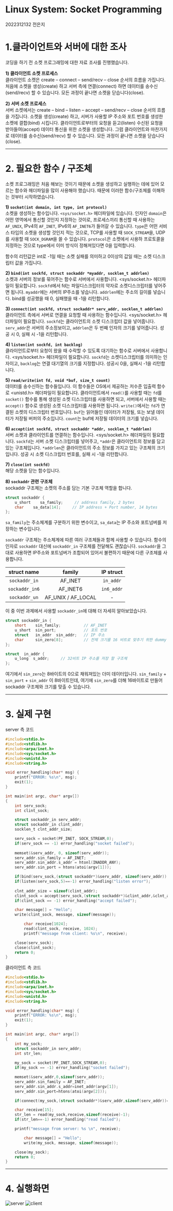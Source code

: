 # Linux System: Socket Programming
2022312132 전은지


# 1.클라이언트와 서버에 대한 조사
코딩을 하기 전 소켓 프로그래밍에 대한 자료 조사를 진행했습니다.  

**1)	클라이언트 소켓 프로세스**  
클라이언트 소켓은 create – connect – send/recv – close 순서의 흐름을 가집니다. 처음에 소켓을 생성(create) 하고 서버 측에 연결(connect) 하면 데이터를 송수신(send/recv) 할 수 있습니다. 모든 과정이 끝나면 소켓을 닫습니다(close).  

**2)	서버 소켓 프로세스**  
서버 소켓에서는 create – bind – listen – accept – send/recv – close 순서의 흐름을 가집니다. 소켓을 생성(create) 하고, 서버가 사용할 IP 주소와 포트 번호를 생성한 소켓에 결합(bind) 시킵니다. 클라이언트로부터의 요청을 듣고(listen) 수신된 요청을 받아들여(accept) 데이터 통신을 위한 소켓을 생성합니다. 그럼 클라이언트와 마찬가지로 데이터를 송수신(send/recv) 할 수 있습니다. 모든 과정이 끝나면 소켓을 닫습니다(close).  

---

# 2. 필요한 함수 / 구조체
소켓 프로그래밍은 처음 해보는 것이기 때문에 소켓을 생성하고 실행하는 데에 있어 모르는 함수와 헤더파일을 많이 사용해야 했습니다. 때문에 이러한 함수/구조체를 이해하는 것부터 시작하였습니다.

**1) `socket(int domain, int type, int protocol)`**  
소켓을 생성하는 함수입니다. `<sys/socket.h>` 헤더파일에 있습니다. 인자인 `domain`은 어떤 영역에서 통신할 것인지 지정하는 것이로, 프로세스끼리 통신할 때 사용하는 `AF_UNIX`, IPv4의 `AF_INET`, IPv6의 `AF_INET6`가 들어갈 수 있습니다. `type`은 어떤 서비스 타입의 소켓을 생성할 것인지 적는 것으로, TCP를 사용할 때 `SOCK_STREAM`을, UDP를 사용할 때 `SOCK_DGRAM`을 쓸 수 있습니다. `protocol`은 소켓에서 사용하 프로토콜을 지정하는 것으로 type에서 이미 방식이 정해져있다면 0을 입력합니다.

함수의 리턴값은 int로 -1일 때는 소켓 실패를 의미하고 0이상의 값일 때는 소켓 디스크립터 값을 가집니다.

**2) `bind(int sockfd, struct sockaddr *myaddr, socklen_t addrlen)`**  
소켓과 서버의 정보를 묶어주는 함수로 서버에서 사용합니다. <sys/socket.h> 헤더파일이 필요합니다. `sockfd`에서 fd는 파일디스크립터의 약자로 소켓디스크립터를 넣어주면 됩니다. `myaddr`에는 서버의 IP주소를 넣습니다. `addrlen`에는 주소의 길이를 넣습니다.
bind를 성공했을 때 0, 실패했을 때 -1을 리턴합니다.

**3) `connect(int sockfd, struct sockaddr* serv_addr, socklen_t addrlen)`**  
클라이언트 측에서 서버로 연결을 요청할 때 사용하는 함수입니다. <sys/socket.h> 헤더파일이 필요합니다. `sockfd`는 클라이언트의 소켓 디스크립터 값을 넣어줍니다. `serv_addr`은 서버의 주소정보이고, `addrlen`은 두 번째 인자의 크기를 넣어줍니다.
성공 시 0, 실패 시 -1을 리턴합니다. 

**4) `listen(int sockfd, int backlog)`**  
클라이언트로부터 요청이 왔을 때 수락할 수 있도록 대기하는 함수로 서버에서 사용합니다. <sys/socket.h> 헤더파일이 필요합니다. `sockfd`는 소켓디스크립터를 의미하는 인자이고, `backlog`는 연결 대기열의 크기를 지정합니다. 
성공시 0을, 실패시 -1을 리턴합니다. 

**5) `read/write(int fd, void *buf, size_t count)`**  
데이터를 송수신하는 함수들입니다. 이 함수들은 OS에서 제공하는 저수준 입출력 함수로 <unistd.h> 헤더파일이 필요합니다. 클라이언트에서 `read()`를 사용할 때는 `fd`를 `socket()` 함수를 통해 생성된 소켓 디스크립터를 사용하면 되고, 서버에서 사용할 때는 `accept()` 함수로 생성된 소켓 디스크립터를 사용하면 됩니다. `write()`에서는 `fd`가 연결된 소켓의 디스크립터 번호입니다. `buf`는 읽어들인 데이터가 저장될, 또는 보낼 데이터가 저장될 버퍼의 주소입니다. `count`는 buf에 저장될 데이터의 크기를 넣습니다.

**6) `accept(int sockfd, struct sockaddr *addr, socklen_t *addrlen)`**  
서버 소켓과 클라이언트를 연결하는 함수입니다. <sys/socket.h> 헤더파일이 필요합니다. `sockfd`는 서버 소켓 디스크립터를 넣어주고, `*addr`은 클라이언트의 정보를 담고 있는 구조체입니다. `*addrlen`은 클라이언트의 주소 정보를 가지고 있는 구조체의 크기입니다.
성공 시 소켓 디스크립터 번호를, 실패 시 -1을 리턴합니다. 

**7) `close(int sockfd)`**  
해당 소켓을 닫는 함수입니다.

**8) `sockaddr` 관련 구조체**  
sockaddr 구조체는 소켓의 주소를 담는 기본 구조체 역할을 합니다.
```c
struct sockaddr {
	u_short    sa_family;     // address family, 2 bytes
	char    sa_data[14];     // IP address + Port number, 14 bytes
};
```
`sa_family`는 주소체계를 구분하기 위한 변수이고, `sa_data`는 IP 주소와 포트넘버를 저장하는 변수입니다.

`sockaddr` 구조체는 주소체계에 따른 여러 구조체들과 함께 사용할 수 있습니다. 함수의 인자로 `sockaddr` 대신에 `sockaddr_in` 구조체를 전달해도 괜찮습니다. `sockaddr`을 그대로 사용하면 IP주소와 포트넘버가 조합되어 있어서 불편하기 때문에 다른 구조체를 사용합니다.

|struct name|family|IP struct|
|:---:|:---:|:---:|
|`sockaddr_in`|AF_INET|`in_addr`|
|`sockaddr_in6`|AF_INET6|`in6_addr`|
|`sockaddr_un`|AF_UNIX / AF_LOCAL| - |

이 중 이번 과제에서 사용할 `sockaddr_in`에 대해 더 자세히 알아보았습니다.
```c
struct sockaddr_in {
	short    sin_family;          // AF_INET
	u_short  sin_port;            // 포트 번호
	struct   in_addr  sin_addr;   // IP 주소
	char     sin_zero[8];         // 전체 크기를 16 비트로 맞추기 위한 dummy data
};

struct  in_addr {
	u_long  s_addr;     // 32비트 IP 주소를 저장 할 구조체
};
```

여기에서 `sin_zero`는 8바이트의 0으로 채워져있는 더미 데이터입니다. `sin_family` + `sin_port` + `sin_addr` 이 8바이트인데, 여기에 `sin_zero`를 더해 16바이트로 만들어 sockaddr 구조체와 크기를 맞출 수 있습니다.

---

# 3. 실제 구현

server 측 코드
```c
#include<stdio.h>
#include<stdlib.h>
#include<arpa/inet.h>
#include<sys/socket.h>
#include<unistd.h>
#include<string.h>

void error_handling(char* msg) {
	printf("ERROR: %s\n", msg);
	exit(1);
}

int main(int argc, char* argv[])
{
    int serv_sock;
    int clint_sock;

    struct sockaddr_in serv_addr;
    struct sockaddr_in clint_addr;
    socklen_t clnt_addr_size;

    serv_sock = socket(PF_INET, SOCK_STREAM,0);
    if(serv_sock == -1) error_handling("socket failed");
    
    memset(&serv_addr, 0, sizeof(serv_addr));
    serv_addr.sin_family = AF_INET;
    serv_addr.sin_addr.s_addr = htonl(INADDR_ANY);
    serv_addr.sin_port = htons(atoi(argv[1]));

    if(bind(serv_sock,(struct sockaddr*)&serv_addr, sizeof(serv_addr)) == -1) error_handling("bind failed");
    if(listen(serv_sock,5)==-1) error_handling("listen error");
    
    clnt_addr_size = sizeof(clint_addr);
    clint_sock = accept(serv_sock,(struct sockaddr*)&clint_addr,&clnt_addr_size);
    if(clint_sock == -1) error_handling("accept failed");

    char message[] = "Hello";
    write(clint_sock, message, sizeof(message));

		char receive[1024];
		read(clint_sock, receive, 1024);
		printf("message from client: %s\n", receive);

    close(serv_sock);
    close(clint_sock);
    return 0;
}
```

클라이언트 측 코드
```c
#include<stdio.h>
#include<stdlib.h>
#include<arpa/inet.h>
#include<sys/socket.h>
#include<unistd.h>
#include<string.h>

void error_handling(char* msg) {
	printf("ERROR: %s\n", msg);
	exit(1);
}

int main(int argc, char* argv[])
{
    int my_sock;
    struct sockaddr_in serv_addr;
    int str_len;
    
    my_sock = socket(PF_INET,SOCK_STREAM,0);
    if(my_sock == -1) error_handling("socket failed");

    memset(&serv_addr,0,sizeof(serv_addr));
    serv_addr.sin_family = AF_INET;
    serv_addr.sin_addr.s_addr=inet_addr(argv[1]);
    serv_addr.sin_port=htons(atoi(argv[2]));

    if(connect(my_sock,(struct sockaddr*)&serv_addr,sizeof(serv_addr))==-1) error_handling("connect failed");

    char receive[15];
    str_len = read(my_sock,receive,sizeof(receive)-1);
    if(str_len==-1) error_handling("read failed");

    printf("message from server: %s \n", receive);

		char message[] = "Hello";
		write(my_sock, message, sizeof(message));

    close(my_sock);
    return 0;
}
```

---
# 4. 실행화면
![server](https://user-images.githubusercontent.com/61264183/236246493-b8973de7-68ea-48fc-aaaa-1dcb5a6d1962.png)
![client](https://user-images.githubusercontent.com/61264183/236246555-6b13e482-0165-4d6b-a239-f05c335db9d7.png)